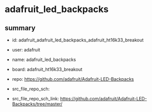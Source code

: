 # adafruit_led_backpacks
 
## summary 
* id: adafruit_adafruit_led_backpacks_adafruit_ht16k33_breakout
* user: adafruit
* name: adafruit_led_backpacks
* board: adafruit_ht16k33_breakout
* repo: https://github.com/adafruit/Adafruit-LED-Backpacks



* src_file_repo_sch: 
* src_file_repo_sch_link: https://github.com/adafruit/Adafruit-LED-Backpacks/tree/master/




